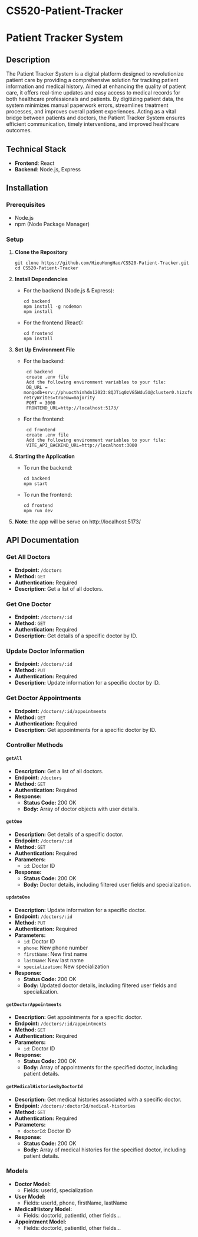 # CS520-Patient-Tracker


# Patient Tracker System

## Description
The Patient Tracker System is a digital platform designed to revolutionize patient care by providing a comprehensive solution for tracking patient information and medical history. Aimed at enhancing the quality of patient care, it offers real-time updates and easy access to medical records for both healthcare professionals and patients. By digitizing patient data, the system minimizes manual paperwork errors, streamlines treatment processes, and improves overall patient experiences. Acting as a vital bridge between patients and doctors, the Patient Tracker System ensures efficient communication, timely interventions, and improved healthcare outcomes.

## Technical Stack
- **Frontend**: React
- **Backend**: Node.js, Express

## Installation

### Prerequisites
- Node.js
- npm (Node Package Manager)

### Setup
1. **Clone the Repository**
   ```
   git clone https://github.com/HieuHongHao/CS520-Patient-Tracker.git
   cd CS520-Patient-Tracker
   ```

2. **Install Dependencies**
   - For the backend (Node.js & Express):
     ```
     cd backend
     npm install -g nodemon
     npm install
     ```
   - For the frontend (React):
     ```
     cd frontend
     npm install
     ```

3. **Set Up Environment File**
   - For the backend:
     ```
      cd backend
      create .env file
      Add the following environment variables to your file:
      DB_URL = mongodb+srv://phuocthinhdn12023:8QJTiq0zVG5Wdu5U@cluster0.hizxfsh.mongodb.net/?retryWrites=true&w=majority
      PORT = 3000
      FRONTEND_URL=http://localhost:5173/
     ```
   - For the frontend:
     ```
      cd frontend
      create .env file
      Add the following environment variables to your file:
      VITE_API_BACKEND_URL=http://localhost:3000
     ```

4. **Starting the Application**
   - To run the backend:
     ```
     cd backend
     npm start
     ```
   - To run the frontend:
     ```
     cd frontend
     npm run dev
     ```

5. **Note**: the app will be serve on http://localhost:5173/

## API Documentation

### Get All Doctors

- **Endpoint:** `/doctors`
- **Method:** `GET`
- **Authentication:** Required
- **Description:** Get a list of all doctors.

### Get One Doctor

- **Endpoint:** `/doctors/:id`
- **Method:** `GET`
- **Authentication:** Required
- **Description:** Get details of a specific doctor by ID.

### Update Doctor Information

- **Endpoint:** `/doctors/:id`
- **Method:** `PUT`
- **Authentication:** Required
- **Description:** Update information for a specific doctor by ID.

### Get Doctor Appointments

- **Endpoint:** `/doctors/:id/appointments`
- **Method:** `GET`
- **Authentication:** Required
- **Description:** Get appointments for a specific doctor by ID.

### Controller Methods

#### `getAll`

- **Description:** Get a list of all doctors.
- **Endpoint:** `/doctors`
- **Method:** `GET`
- **Authentication:** Required
- **Response:**
  - **Status Code:** 200 OK
  - **Body:** Array of doctor objects with user details.

#### `getOne`

- **Description:** Get details of a specific doctor.
- **Endpoint:** `/doctors/:id`
- **Method:** `GET`
- **Authentication:** Required
- **Parameters:**
  - `id`: Doctor ID
- **Response:**
  - **Status Code:** 200 OK
  - **Body:** Doctor details, including filtered user fields and specialization.

#### `updateOne`

- **Description:** Update information for a specific doctor.
- **Endpoint:** `/doctors/:id`
- **Method:** `PUT`
- **Authentication:** Required
- **Parameters:**
  - `id`: Doctor ID
  - `phone`: New phone number
  - `firstName`: New first name
  - `lastName`: New last name
  - `specialization`: New specialization
- **Response:**
  - **Status Code:** 200 OK
  - **Body:** Updated doctor details, including filtered user fields and specialization.

#### `getDoctorAppointments`

- **Description:** Get appointments for a specific doctor.
- **Endpoint:** `/doctors/:id/appointments`
- **Method:** `GET`
- **Authentication:** Required
- **Parameters:**
  - `id`: Doctor ID
- **Response:**
  - **Status Code:** 200 OK
  - **Body:** Array of appointments for the specified doctor, including patient details.

#### `getMedicalHistoriesByDoctorId`

- **Description:** Get medical histories associated with a specific doctor.
- **Endpoint:** `/doctors/:doctorId/medical-histories`
- **Method:** `GET`
- **Authentication:** Required
- **Parameters:**
  - `doctorId`: Doctor ID
- **Response:**
  - **Status Code:** 200 OK
  - **Body:** Array of medical histories for the specified doctor, including patient details.

### Models

- **Doctor Model:**
  - Fields: userId, specialization
- **User Model:**
  - Fields: userId, phone, firstName, lastName
- **MedicalHistory Model:**
  - Fields: doctorId, patientId, other fields...
- **Appointment Model:**
  - Fields: doctorId, patientId, other fields...

<!-- ## How to Run

1. Install dependencies: `npm install`
2. Start the server: `npm start` -->


